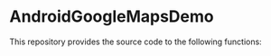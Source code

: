 AndroidGoogleMapsDemo
=====================

This repository provides the source code to the following functions:
